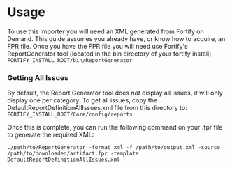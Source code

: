 # Usage
To use this importer you will need an XML generated from Fortify on Demand. This guide assumes you
already have, or know how to acquire, an FPR file. Once you have the FPR file you will need
use Fortify's ReportGenerator tool (located in the bin directory of your fortify install).
```FORTIFY_INSTALL_ROOT/bin/ReportGenerator```

### Getting All Issues
By default, the Report Generator tool does _not_ display all issues, it will only display one
per category. To get all issues, copy the DefaultReportDefinitionAllIssues.xml file from this
directory to:  
```FORTIFY_INSTALL_ROOT/Core/config/reports```

Once this is complete, you can run the following command on your .fpr file to generate the
required XML:
```
./path/to/ReportGenerator -format xml -f /path/to/output.xml -source /path/to/downloaded/artifact.fpr -template DefaultReportDefinitionAllIssues.xml
```
